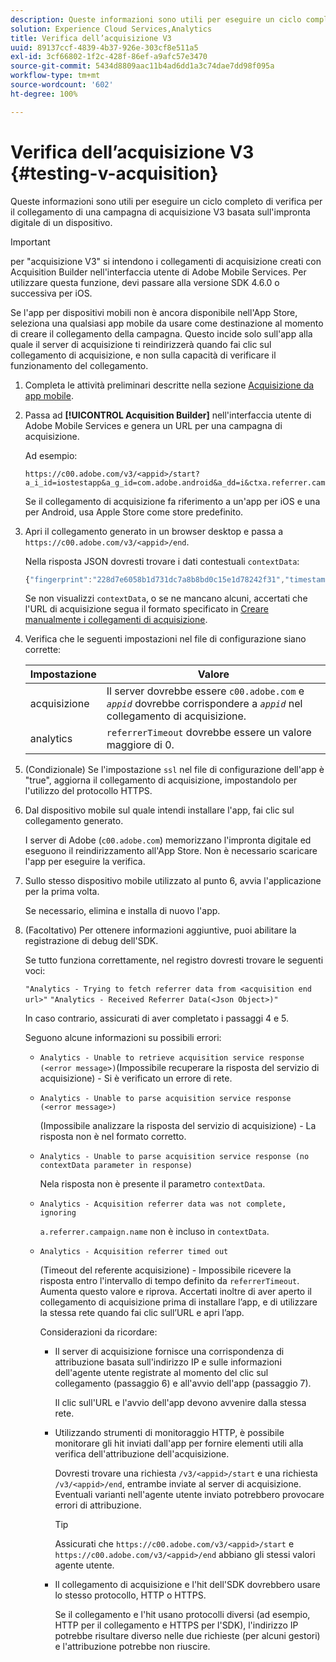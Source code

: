 ```yaml
---
description: Queste informazioni sono utili per eseguire un ciclo completo di verifica per il collegamento di una campagna di acquisizione V3 basata sull'impronta digitale di un dispositivo.
solution: Experience Cloud Services,Analytics
title: Verifica dell’acquisizione V3
uuid: 89137ccf-4839-4b37-926e-303cf8e511a5
exl-id: 3cf66802-1f2c-428f-86ef-a9afc57e3470
source-git-commit: 5434d8809aac11b4ad6dd1a3c74dae7dd98f095a
workflow-type: tm+mt
source-wordcount: '602'
ht-degree: 100%

---
```


# Verifica dell’acquisizione V3 {#testing-v-acquisition}

Queste informazioni sono utili per eseguire un ciclo completo di verifica per il collegamento di una campagna di acquisizione V3 basata sull&#39;impronta digitale di un dispositivo.

>[!IMPORTANT]
>
>per &quot;acquisizione V3&quot; si intendono i collegamenti di acquisizione creati con Acquisition Builder nell&#39;interfaccia utente di Adobe Mobile Services. Per utilizzare questa funzione, devi passare alla versione SDK 4.6.0 o successiva per iOS.

Se l&#39;app per dispositivi mobili non è ancora disponibile nell&#39;App Store, seleziona una qualsiasi app mobile da usare come destinazione al momento di creare il collegamento della campagna. Questo incide solo sull&#39;app alla quale il server di acquisizione ti reindirizzerà quando fai clic sul collegamento di acquisizione, e non sulla capacità di verificare il funzionamento del collegamento.

1. Completa le attività preliminari descritte nella sezione [Acquisizione da app mobile](/help/ios/acquisition-main/acquisition.md).
1. Passa ad **[!UICONTROL Acquisition Builder]** nell&#39;interfaccia utente di Adobe Mobile Services e genera un URL per una campagna di acquisizione.

   Ad esempio:

   ```
   https://c00.adobe.com/v3/<appid>/start?a_i_id=iostestapp&a_g_id=com.adobe.android&a_dd=i&ctxa.referrer.campaign.name=name&ctxa.referrer.campaign.trackingcode=trackingcode
   ```


   Se il collegamento di acquisizione fa riferimento a un&#39;app per iOS e una per Android, usa Apple Store come store predefinito.
1. Apri il collegamento generato in un browser desktop e passa a `https://c00.adobe.com/v3/<appid>/end`.

   Nella risposta JSON dovresti trovare i dati contestuali `contextData`:

   ```js
   {"fingerprint":"228d7e6058b1d731dc7a8b8bd0c15e1d78242f31","timestamp":1457989293,"appguid":"","contextData":{"a.referrer.campaign.name":"name","a.referrer.campaign.trackingcode":"trackingcode"}}.
   ```

   Se non visualizzi `contextData`, o se ne mancano alcuni, accertati che l&#39;URL di acquisizione segua il formato specificato in [Creare manualmente i collegamenti di acquisizione](/help/using/acquisition-main/c-marketing-links-builder/acquisition-link-manual.md).
1. Verifica che le seguenti impostazioni nel file di configurazione siano corrette:

   | Impostazione | Valore |
   |--- |--- |
   | acquisizione | Il server dovrebbe essere `c00.adobe.com` e *`appid`* dovrebbe corrispondere a *`appid`* nel collegamento di acquisizione. |
   | analytics | `referrerTimeout` dovrebbe essere un valore maggiore di 0. |


1. (Condizionale) Se l&#39;impostazione `ssl` nel file di configurazione dell&#39;app è &quot;true&quot;, aggiorna il collegamento di acquisizione, impostandolo per l&#39;utilizzo del protocollo HTTPS.
1. Dal dispositivo mobile sul quale intendi installare l&#39;app, fai clic sul collegamento generato.

   I server di Adobe (`c00.adobe.com`) memorizzano l&#39;impronta digitale ed eseguono il reindirizzamento all&#39;App Store. Non è necessario scaricare l&#39;app per eseguire la verifica.
1. Sullo stesso dispositivo mobile utilizzato al punto 6, avvia l&#39;applicazione per la prima volta.

   Se necessario, elimina e installa di nuovo l&#39;app.
1. (Facoltativo) Per ottenere informazioni aggiuntive, puoi abilitare la registrazione di debug dell&#39;SDK.

   Se tutto funziona correttamente, nel registro dovresti trovare le seguenti voci:

   `"Analytics - Trying to fetch referrer data from <acquisition end url>"`
   `"Analytics - Received Referrer Data(<Json Object>)"`

   In caso contrario, assicurati di aver completato i passaggi 4 e 5.

   Seguono alcune informazioni su possibili errori:

   * `Analytics - Unable to retrieve acquisition service response (<error message>)`(Impossibile recuperare la risposta del servizio di acquisizione) - Si è verificato un errore di rete.

   * `Analytics - Unable to parse acquisition service response (<error message>)`

      (Impossibile analizzare la risposta del servizio di acquisizione) - La risposta non è nel formato corretto.

   * `Analytics - Unable to parse acquisition service response (no contextData parameter in response)`

      Nela risposta non è presente il parametro `contextData`.

   * `Analytics - Acquisition referrer data was not complete, ignoring`

      `a.referrer.campaign.name` non è incluso in `contextData`.

   * `Analytics - Acquisition referrer timed out`

      (Timeout del referente acquisizione) - Impossibile ricevere la risposta entro l&#39;intervallo di tempo definito da `referrerTimeout`. Aumenta questo valore e riprova. Accertati inoltre di aver aperto il collegamento di acquisizione prima di installare l’app, e di utilizzare la stessa rete quando fai clic sull’URL e apri l’app.

      Considerazioni da ricordare:

      * Il server di acquisizione fornisce una corrispondenza di attribuzione basata sull&#39;indirizzo IP e sulle informazioni dell&#39;agente utente registrate al momento del clic sul collegamento (passaggio 6) e all&#39;avvio dell&#39;app (passaggio 7).

         Il clic sull&#39;URL e l&#39;avvio dell&#39;app devono avvenire dalla stessa rete.

      * Utilizzando strumenti di monitoraggio HTTP, è possibile monitorare gli hit inviati dall&#39;app per fornire elementi utili alla verifica dell&#39;attribuzione dell&#39;acquisizione.

         Dovresti trovare una richiesta `/v3/<appid>/start` e una richiesta `/v3/<appid>/end`, entrambe inviate al server di acquisizione. Eventuali varianti nell&#39;agente utente inviato potrebbero provocare errori di attribuzione.

         >[!TIP]
         >
         >Assicurati che `https://c00.adobe.com/v3/<appid>/start` e `https://c00.adobe.com/v3/<appid>/end` abbiano gli stessi valori agente utente.

      * Il collegamento di acquisizione e l&#39;hit dell&#39;SDK dovrebbero usare lo stesso protocollo, HTTP o HTTPS.

         Se il collegamento e l&#39;hit usano protocolli diversi (ad esempio, HTTP per il collegamento e HTTPS per l&#39;SDK), l&#39;indirizzo IP potrebbe risultare diverso nelle due richieste (per alcuni gestori) e l&#39;attribuzione potrebbe non riuscire.
